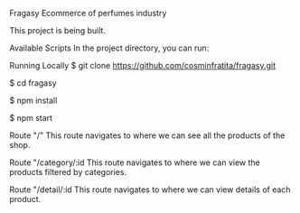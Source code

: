 Fragasy
Ecommerce of perfumes industry

This project is being built.

Available Scripts
In the project directory, you can run:

Running Locally
$ git clone https://github.com/cosminfratita/fragasy.git

$ cd fragasy

$ npm install

$ npm start

Route "/"
This route navigates to where we can see all the products of the shop.

Route "/category/:id
This route navigates to where we can view the products filtered by categories.

Route "/detail/:id
This route navigates to where we can view details of each product.
